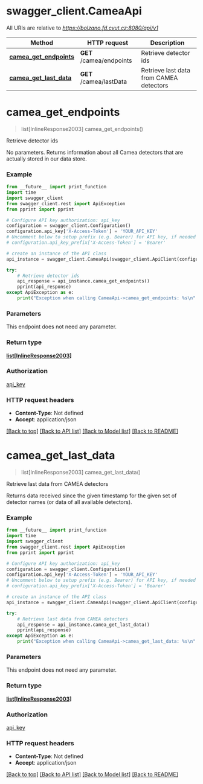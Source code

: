 # swagger_client.CameaApi

All URIs are relative to *https://bolzano.fd.cvut.cz:8080/api/v1*

Method | HTTP request | Description
------------- | ------------- | -------------
[**camea_get_endpoints**](CameaApi.md#camea_get_endpoints) | **GET** /camea/endpoints | Retrieve detector ids
[**camea_get_last_data**](CameaApi.md#camea_get_last_data) | **GET** /camea/lastData | Retrieve last data from CAMEA detectors

# **camea_get_endpoints**
> list[InlineResponse2003] camea_get_endpoints()

Retrieve detector ids

No parameters. Returns information about all Camea detectors that are  actually stored in our data store.

### Example
```python
from __future__ import print_function
import time
import swagger_client
from swagger_client.rest import ApiException
from pprint import pprint

# Configure API key authorization: api_key
configuration = swagger_client.Configuration()
configuration.api_key['X-Access-Token'] = 'YOUR_API_KEY'
# Uncomment below to setup prefix (e.g. Bearer) for API key, if needed
# configuration.api_key_prefix['X-Access-Token'] = 'Bearer'

# create an instance of the API class
api_instance = swagger_client.CameaApi(swagger_client.ApiClient(configuration))

try:
    # Retrieve detector ids
    api_response = api_instance.camea_get_endpoints()
    pprint(api_response)
except ApiException as e:
    print("Exception when calling CameaApi->camea_get_endpoints: %s\n" % e)
```

### Parameters
This endpoint does not need any parameter.

### Return type

[**list[InlineResponse2003]**](InlineResponse2003.md)

### Authorization

[api_key](../README.md#api_key)

### HTTP request headers

 - **Content-Type**: Not defined
 - **Accept**: application/json

[[Back to top]](#) [[Back to API list]](../README.md#documentation-for-api-endpoints) [[Back to Model list]](../README.md#documentation-for-models) [[Back to README]](../README.md)

# **camea_get_last_data**
> list[InlineResponse2003] camea_get_last_data()

Retrieve last data from CAMEA detectors

Returns data received since the given timestamp for the given set  of detector names (or data of all available detectors).

### Example
```python
from __future__ import print_function
import time
import swagger_client
from swagger_client.rest import ApiException
from pprint import pprint

# Configure API key authorization: api_key
configuration = swagger_client.Configuration()
configuration.api_key['X-Access-Token'] = 'YOUR_API_KEY'
# Uncomment below to setup prefix (e.g. Bearer) for API key, if needed
# configuration.api_key_prefix['X-Access-Token'] = 'Bearer'

# create an instance of the API class
api_instance = swagger_client.CameaApi(swagger_client.ApiClient(configuration))

try:
    # Retrieve last data from CAMEA detectors
    api_response = api_instance.camea_get_last_data()
    pprint(api_response)
except ApiException as e:
    print("Exception when calling CameaApi->camea_get_last_data: %s\n" % e)
```

### Parameters
This endpoint does not need any parameter.

### Return type

[**list[InlineResponse2003]**](InlineResponse2003.md)

### Authorization

[api_key](../README.md#api_key)

### HTTP request headers

 - **Content-Type**: Not defined
 - **Accept**: application/json

[[Back to top]](#) [[Back to API list]](../README.md#documentation-for-api-endpoints) [[Back to Model list]](../README.md#documentation-for-models) [[Back to README]](../README.md)

